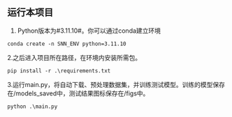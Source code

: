 ## 运行本项目
1. Python版本为#3.11.10#。你可以通过conda建立环境
```
conda create -n SNN_ENV python=3.11.10
```

2.之后进入项目所在路径，在环境内安装所需包。
```
pip install -r .\requirements.txt
```

3.运行main.py，将自动下载、预处理数据集，并训练测试模型。训练的模型保存在/models_saved中，测试结果图标保存在/figs中。
```
python .\main.py
```
